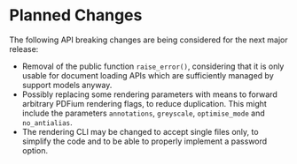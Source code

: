 <!-- SPDX-FileCopyrightText: 2022 geisserml <geisserml@gmail.com> -->
<!-- SPDX-License-Identifier: CC-BY-4.0 -->

# Planned Changes

The following API breaking changes are being considered for the next major release:
* Removal of the public function `raise_error()`, considering that it is only usable for document loading APIs which are sufficiently managed by support models anyway.
* Possibly replacing some rendering parameters with means to forward arbitrary PDFium rendering flags, to reduce duplication. This might include the parameters `annotations`, `greyscale`, `optimise_mode` and `no_antialias`.
* The rendering CLI may be changed to accept single files only, to simplify the code and to be able to properly implement a password option.
